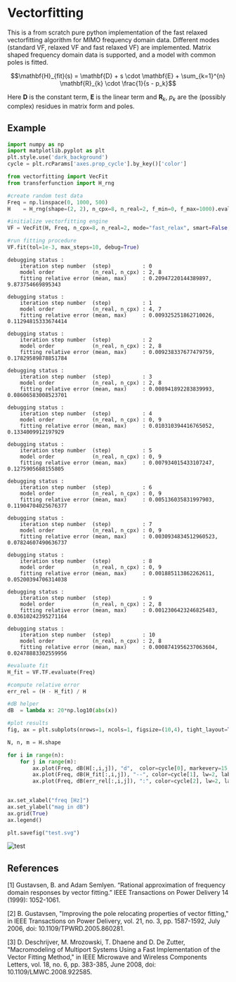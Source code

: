 # Vectorfitting

This is a from scratch pure python implementation of the fast relaxed vectorfitting algorithm for MIMO frequency domain data. Different modes (standard VF, relaxed VF and fast relaxed VF) are implemented. Matrix shaped frequency domain data is supported, and a model with common poles is fitted.


```math
\mathbf{H}_{fit}(s) = \mathbf{D} + s \cdot \mathbf{E} + \sum_{k=1}^{n} \mathbf{R}_{k} \cdot \frac{1}{s - p_k}
```

Here $\mathbf{D}$ is the constant term, $\mathbf{E}$ is the linear term and $\mathbf{R}_{k}$, $p_k$ are the (possibly complex) residues in matrix form and poles. 

## Example


```python
import numpy as np
import matplotlib.pyplot as plt
plt.style.use('dark_background')
cycle = plt.rcParams['axes.prop_cycle'].by_key()['color']

from vectorfitting import VecFit
from transferfunction import H_rng
```


```python
#create random test data
Freq = np.linspace(0, 1000, 500)
H    = H_rng(shape=(2, 2), n_cpx=8, n_real=2, f_min=0, f_max=1000).evaluate(Freq)

```


```python
#initialize vectorfitting engine
VF = VecFit(H, Freq, n_cpx=8, n_real=2, mode="fast_relax", smart=False, autoreduce=False, fit_Const=True, fit_Diff=True)

#run fitting procedure
VF.fit(tol=1e-3, max_steps=10, debug=True)
```

    debugging status : 
        iteration step number  (step)          : 0
        model order            (n_real, n_cpx) : 2, 8
        fitting relative error (mean, max)     : 0.20947220144389897, 9.873754669895343
    
    debugging status : 
        iteration step number  (step)          : 1
        model order            (n_real, n_cpx) : 4, 7
        fitting relative error (mean, max)     : 0.009325251862710026, 0.11294815333674414
    
    debugging status : 
        iteration step number  (step)          : 2
        model order            (n_real, n_cpx) : 2, 8
        fitting relative error (mean, max)     : 0.009238337677479759, 0.17829589878851784
    
    debugging status : 
        iteration step number  (step)          : 3
        model order            (n_real, n_cpx) : 2, 8
        fitting relative error (mean, max)     : 0.008941892283839993, 0.08606583008523701
    
    debugging status : 
        iteration step number  (step)          : 4
        model order            (n_real, n_cpx) : 0, 9
        fitting relative error (mean, max)     : 0.010310394416765052, 0.1334009912197929
    
    debugging status : 
        iteration step number  (step)          : 5
        model order            (n_real, n_cpx) : 0, 9
        fitting relative error (mean, max)     : 0.007934015433107247, 0.1275905688155805
    
    debugging status : 
        iteration step number  (step)          : 6
        model order            (n_real, n_cpx) : 0, 9
        fitting relative error (mean, max)     : 0.005136035831997903, 0.11904704025676377
    
    debugging status : 
        iteration step number  (step)          : 7
        model order            (n_real, n_cpx) : 0, 9
        fitting relative error (mean, max)     : 0.0030934834512960523, 0.07824607490636737
    
    debugging status : 
        iteration step number  (step)          : 8
        model order            (n_real, n_cpx) : 0, 9
        fitting relative error (mean, max)     : 0.001885113862262611, 0.05200394706314038
    
    debugging status : 
        iteration step number  (step)          : 9
        model order            (n_real, n_cpx) : 2, 8
        fitting relative error (mean, max)     : 0.0012306423246825483, 0.03610242395271164
    
    debugging status : 
        iteration step number  (step)          : 10
        model order            (n_real, n_cpx) : 2, 8
        fitting relative error (mean, max)     : 0.0008741956237063604, 0.02478883302559956
    
    


```python
#evaluate fit
H_fit = VF.TF.evaluate(Freq)

#compute relative error
err_rel = (H - H_fit) / H

#dB helper
dB  = lambda x: 20*np.log10(abs(x))

#plot results
fig, ax = plt.subplots(nrows=1, ncols=1, figsize=(10,4), tight_layout=True, dpi=120)

N, n, m = H.shape

for i in range(n):
    for j in range(m):
        ax.plot(Freq, dB(H[:,i,j]), "d",  color=cycle[0], markevery=15, markersize=5, label="H" if i==j==0 else None)
        ax.plot(Freq, dB(H_fit[:,i,j]), "--", color=cycle[1], lw=2, label="H_fit" if i==j==0 else None)
        ax.plot(Freq, dB(err_rel[:,i,j]), ":", color=cycle[2], lw=2, label="err_rel" if i==j==0 else None)
        

ax.set_xlabel("freq [Hz]")
ax.set_ylabel("mag in dB")
ax.grid(True)
ax.legend()

plt.savefig("test.svg")
```


![test](https://user-images.githubusercontent.com/105657697/212681435-67aa3a6e-55d8-4f22-8ee1-e6e25a6f0ed1.svg)



## References

[1] Gustavsen, B. and Adam Semlyen. “Rational approximation of frequency domain responses by vector fitting.” IEEE Transactions on Power Delivery 14 (1999): 1052-1061.

[2] B. Gustavsen, "Improving the pole relocating properties of vector fitting," in IEEE Transactions on Power Delivery, vol. 21, no. 3, pp. 1587-1592, July 2006, doi: 10.1109/TPWRD.2005.860281.

[3] D. Deschrijver, M. Mrozowski, T. Dhaene and D. De Zutter, "Macromodeling of Multiport Systems Using a Fast Implementation of the Vector Fitting Method," in IEEE Microwave and Wireless Components Letters, vol. 18, no. 6, pp. 383-385, June 2008, doi: 10.1109/LMWC.2008.922585.



